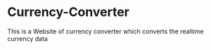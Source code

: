 # Currency-Converter
This is a Website of currency converter which converts the realtime currency data 
